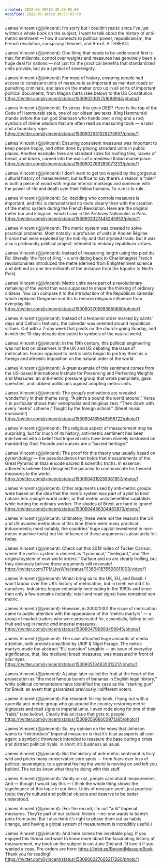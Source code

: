 ```yaml
---
created: 2022-05-30T10:30:49-05:00
modified: 2022-05-30T10:30:57-05:00
---
```


James Vincent (@jjvincent): I’m sorry but I couldn’t resist: since I’ve just written a whole book on the subject, I want to talk about the history of anti-metric sentiment — how it connects to political power, republicanism, the French revolution, conspiracy theories, and Brexit. A THREAD:

James Vincent (@jjvincent): One thing that needs to be understood first is that, for millennia, control over weights and measures has genuinely been a huge deal for nations — not just for the practical benefits that standardized units provide, but as a symbol of sovereignty.

James Vincent (@jjvincent): For most of history, ensuring people had access to consistent units of measure is as important as maintain roads or punishing criminals, and laws on the matter crop up in all sorts of important political documents, from Magna Carta (see below) to the US Constitution. https://twitter.com/jjvincent/status/1530902302751698944/photo/1

James Vincent (@jjvincent): To stress: this goes DEEP. Here is the top of the Code of Hammurabi stele, one of our oldest law texts. King Hammurabi stands before the sun god Shamash who hands over a ring and a rod; symbols of divine wisdom that are often read as measuring tools — a ruler and a boundary rope. https://twitter.com/jjvincent/status/1530902631329275907/photo/1

James Vincent (@jjvincent): Ensuring consistent measures was important to keep people happy, and often done by placing standard units in public places. Another example: here are standard sizes for roofing tiles, loaves of bread, and bricks, carved into the walls of a medieval Italian marketplace. https://twitter.com/jjvincent/status/1530902769263071233/photo/1

James Vincent (@jjvincent): I don’t want to get too waylaid by the gorgeous cultural history of measurement, but suffice to say there’s a reason a “ruler” is both a piece of wood with regular interval markings and someone with the power of life and death over their fellow humans. To rule is to rule.

James Vincent (@jjvincent): So: deciding who controls measures is important, and this is demonstrated no more clearly than with the creation of the metric system during the French Revolution. Here are the original meter bar and kilogram, which I saw in the Archives Nationales in Paris https://twitter.com/jjvincent/status/1530903327445245953/photo/1

James Vincent (@jjvincent): The metric system was created to solve practical problems. Most notably: a profusion of units in Ancien Régime France that were exploited by the nobility and that stymied trade. But it was also a profoundly political project: intended to embody republican virtues.

James Vincent (@jjvincent): Instead of measuring length using the pied du Roi (literally ‘the foot of King’ – a unit dating back to Charlemagne) French revolutionaries introduced the metre (derived from Enlightenment science and defined as one ten-millionth of the distance from the Equator to North Pole).

James Vincent (@jjvincent): Metric units were part of a revolutionary remaking of the world that was supposed to shape the thinking of ordinary citizens. You can compare it to the introduction of the Republican calendar, which replaced Gregorian months to remove religious influence from everyday life. https://twitter.com/jjvincent/status/1530903705993850880/photo/1

James Vincent (@jjvincent): Instead of a temporal order marked by saints’ days and Catholic festivals, the calendar was oriented around republican virtues. Out with a 7-day week that pivots on the church-going Sunday, and in with the 10-day décade dedicated to symbols of the natural world.

James Vincent (@jjvincent): In the 19th century, this political engineering was not lost on observers in the UK and US debating the issue of metrication. Forces opposed to metric units began to portray them as a foreign and atheistic imposition on the natural order of the world.

James Vincent (@jjvincent): A great example of this sentiment comes from the US-based International Institute for Preserving and Perfecting Weights and Measures: an anti-metric pressure group that wrote pamphlets, gave speeches, and lobbied politicians against adopting metric units.

James Vincent (@jjvincent): The group’s motivations are revealed wonderfully in their theme song: “A pint’s a pound the world around.” Verse 4 in particular shows their xenophobia and religious zeal: “Then down with every ‘metric’ scheme / Taught by the foreign school." (Sheet music enclosed!!) https://twitter.com/jjvincent/status/1530904185549598722/photo/1

James Vincent (@jjvincent): The religious aspect of measurement may be surprising, but for much of its history, anti-metric sentiment has been intertwined with a belief that Imperial units have been divinely bestowed on mankind by God. Pounds and ounces are a “sacred heritage.”

James Vincent (@jjvincent): The proof for this theory was usually based on pyramidology — the pseudoscience that holds that measurements of the Great Pyramid at Giza encode sacred & scientific truths. In essence: adherents believe God designed the pyramid to communicate his favored measures to the world. https://twitter.com/jjvincent/status/1530904319289081857/photo/1

James Vincent (@jjvincent): Other arguments used by anti-metric groups were based on the idea that the metric system was part of a plot to bind nations into a single world order; or that metric units benefited capitalists while hurting the ordinary worker. The shades of Brexit are hard to ignore! https://twitter.com/jjvincent/status/1530904456304463873/photo/1

James Vincent (@jjvincent): Ultimately, these were not the reasons the UK and US avoided metrication at this time (there were many practical inducements; most notably, the countries’ huge capital investment in non-metric machine tools) but the influence of these arguments is absolutely felt today.

James Vincent (@jjvincent): Check out this 2019 video of Tucker Carlson, where the metric system is decried as “tyrannical,” “inelegant,” and “the original system of new world orders.” Carlson and co are clearly trolling, but they obviously believe these arguments still resonate! https://twitter.com/TPMLiveWire/status/1136641876596011008/video/1

James Vincent (@jjvincent): Which bring us to the UK, EU, and Brexit. I won’t labour over the UK’s history of metrication, but in brief: we did it to ourselves. Industries began voluntarily metricating in the 1960s and since then only a few domains (notably: retail and road signs) have remained non metric.

James Vincent (@jjvincent): However, in 2000/2001 the issue of metrication came to public attention with the appearance of the “metric martyrs” — a group of market traders who were prosecuted for, essentially, failing to sell fruit and veg in metric *and* imperial measures. https://twitter.com/jjvincent/status/1530904799893458945/photo/1

James Vincent (@jjvincent): The case attracted huge amounts of media attention, with protests amplified by UKIP & Nigel Farage. The metric martyrs made the abstract “EU question” tangible — an issue of everyday significance, that, like medieval bread measures, was measured in front of your eyes. https://twitter.com/jjvincent/status/1530905134930313217/photo/1

James Vincent (@jjvincent): A judge later called the fruit at the heart of the prosecution as “the most famous bunch of bananas in English legal history,” while political commentators have identified the case as the “starting gun” for Brexit: an event that galvanized previously indifferent voters.

James Vincent (@jjvincent): For research for my book, I hung out with a guerrilla anti-metric group who go around the country restoring metric signposts and road signs to imperial units. I even rode along for one of their “raids” (see below). Clearly this an issue that gets to people! https://twitter.com/jjvincent/status/1530905668600971265/photo/1

James Vincent (@jjvincent): So, my opinion on the news that Johnson wants to “reintroduce” Imperial measures is that it’s blue passports all over again: a symbolic throwback intended to reassure the base during a crisis and distract political rivals. In short: it’s business as usual.

James Vincent (@jjvincent): But the history of anti-metric sentiment is truly wild and pricks many conservative sore spots — from fears over loss of political sovereignty, to a general feeling the world is moving on and left you behind. The tories know what they’re doing with this stuff.

James Vincent (@jjvincent): Vanity or not, people care about measurement. And — though I would say this — I think the whole thing shows the significance of this topic in our lives. Units of measure aren’t just practical tools: they’re cultural and political objects and deserve to be better understood.

James Vincent (@jjvincent): (For the record, I’m not “anti” Imperial measures. They’re part of our cultural history —no-one wants to banish pints from pubs! But I also think it’s right to phase them out as habits change, and having a global system of measurement is incredibly useful.)

James Vincent (@jjvincent): And here comes the inevitable plug. If you enjoyed this thread and want to know more about the fascinating history of measurement, my book on the subject is out June 2nd and I’d love it if you wanted a copy. Pre-orders are here:  https://linktr.ee/BeyondMeasureBook. Thank you for reading!! https://twitter.com/jjvincent/status/1530906227605217280/photo/1
